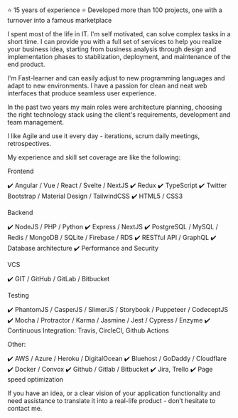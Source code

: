 ⭐ 15 years of experience
⭐ Developed more than 100 projects, one with a turnover into a famous marketplace

I spent most of the life in IT. I'm self motivated, can solve complex tasks in a short time. I can provide you with a full set of services to help you realize your business idea, starting from business analysis through design and implementation phases to stabilization, deployment, and maintenance of the end product.

I'm Fast-learner and can easily adjust to new programming languages and adapt to new environments. I have a passion for clean and neat web interfaces that produce seamless user experience.

In the past two years my main roles were architecture planning, choosing the right technology stack using the client's requirements, development and team management.

I like Agile and use it every day - iterations, scrum daily meetings, retrospectives.

My experience and skill set coverage are like the following:

Frontend

✔️ Angular / Vue / React / Svelte / NextJS
✔️ Redux
✔️ TypeScript
✔️ Twitter Bootstrap / Material Design / TailwindCSS
✔️ HTML5 / CSS3

Backend

✔️ NodeJS / PHP / Python
✔️ Express / NextJS 
✔️ PostgreSQL / MySQL / Redis / MongoDB / SQLite / Firebase / RDS
✔️ RESTful API / GraphQL
✔️ Database architecture
✔️ Performance and Security

VCS

✔️ GIT / GitHub / GitLab / Bitbucket

Testing

✔️ PhantomJS / CasperJS / SlimerJS / Storybook / Puppeteer / CodeceptJS
✔️ Mocha / Protractor / Karma / Jasmine / Jest / Cypress / Enzyme
✔️ Continuous Integration: Travis, CircleCI, Github Actions


Other:

✔️ AWS / Azure / Heroku / DigitalOcean
✔️ Bluehost / GoDaddy / Cloudflare
✔️ Docker / Convox
✔️ Github / Gitlab / Bitbucket
✔️ Jira, Trello
✔️ Page speed optimization

If you have an idea, or a clear vision of your application functionality and need assistance to translate it into a real-life product - don’t hesitate to contact me.
